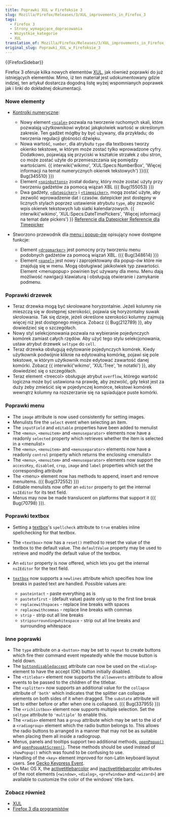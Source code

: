 ```yaml
---
title: Poprawki XUL w Firefoksie 3
slug: Mozilla/Firefox/Releases/3/XUL_improvements_in_Firefox_3
tags:
  - Firefox 3
  - Strony_wymagające_dopracowania
  - Wszystkie_kategorie
  - XUL
translation_of: Mozilla/Firefox/Releases/3/XUL_improvements_in_Firefox_3
original_slug: Poprawki_XUL_w_Firefoksie_3
---
```

{{FirefoxSidebar}}

Firefox 3 oferuje kilka nowych elementów [XUL](/pl/XUL "pl/XUL"), jak również poprawki do już istniejących elementów. Mimo, iż ten materiał jest udokumentowany gdzie indziej, ten artykuł dostarcza dogodną listę wyżej wspomnianych poprawek jak i linki do dokładnej dokumentacji.

### Nowe elementy

- [Kontrolki numeryczne](/pl/Kurs_XUL/Kontrolki_numeryczne "pl/Kurs_XUL/Kontrolki_numeryczne"):

  - Nowy element [`<scale>`](/pl/XUL/scale "pl/XUL/scale") pozwala na tworzenie ruchomych skali, które pozwalają użytkownikowi wybrać jakąkolwiek wartość w określonym zakresie. Ten gadżet mógłby by być używany, dla przykładu; do tworzenia regulacji głośności dźwięku.
  - Nowa wartość, `number`, dla atrybutu `type` dla textboxes tworzy okienko tekstowe, w którym może zostać tylko wprowadzone cyfry. Dodatkowo, pojawiają się przyciski w kształcie strzałek z obu stron, co może zostać użyte do przemieszczania się pomiędzy wartościami. {{ interwiki('wikimo', 'XUL:Specs:NumberBox', 'Więcej informacji na temat numerycznych okienek tekstowych') }}({{ Bug(345510) }})
  - Element [`<spinbuttons>`](/pl/XUL/spinbuttons "pl/XUL/spinbuttons") został dodany, który może zostać użyty przy tworzeniu gadżetów za pomocą wiązań XBL ({{ Bug(155053) }})
  - Dwa gadżety, [`<datepicker>`](/pl/XUL/datepicker "pl/XUL/datepicker") i [`<timepicker>`](/pl/XUL/timepicker "pl/XUL/timepicker"), mogą zostać użyte, aby zezwolić wprowadzenie dat i czasów. datepicker jest dostępny w licznych stylach poprzez ustawienie atrybutu `type`, aby zezwolić wpis okienek tekstowych lub siatki kalendarzowych. {{ interwiki('wikimo', 'XUL:Specs:DateTimePickers', 'Więcej informacji na temat date pickers') }} [Referencje dla Datepicker ](/pl/XUL/datepicker "pl/XUL/datepicker")[Referencje dla Timepicker](/pl/XUL/timepicker "pl/XUL/timepicker")

- Stworzono przewodnik dla [menu i popup-ów](/pl/XUL/PopupGuide "pl/XUL/PopupGuide") opisujący nowe dostępne funkcje:

  - Element [`<dropmarker>`](/pl/XUL/dropmarker "pl/XUL/dropmarker") jest pomocny przy tworzeniu menu podobnych gadżetów za pomocą wiązań XBL. ({{ Bug(348614) }})
  - Element [`<panel>`](/pl/XUL/panel "pl/XUL/panel") jest nowy i zaprojektowany dla popup-ów które nie znajdują się w menu. Mogą obsługiwać jakikolwiek typ zawartości. Element \<menupopup> powinien być używany dla menu. Menu dają możliwość nawigacji klawiaturą i obsługują otwieranie i zamykanie podmenu.

### Poprawki drzewek

- Teraz drzewka mogą być skrolowane horyzontalnie. Jeżeli kolumny nie mieszczą się w dostępnej szerokości, pojawia się horyzontalny suwak skrolowania. Tak się dzieje, jeżeli określone szerokości kolumny zajmują więcej niż jest dostępnego miejsca. Zobacz {{ Bug(212789) }}, aby dowiedzieć się o szczegółach.
- Nowy styl selekcjonowania pozwala na wybieranie pojedynczych komórek zamiast całych rzędów. Aby użyć tego stylu selekcjonowania, ustaw atrybut drzewek `seltype` do `cell`.
- Teraz drzewka obsługują edytowanie pojedynczych komórek. Kiedy użytkownik podwójnie kliknie na edytowalną komórkę, pojawi się pole tekstowe, w którym użytkownik może edytować zawartość danej komórki. Zobacz {{ interwiki('wikimo', 'XUL:Tree', 'te notatki') }}, aby dowiedzieć się o szczegółach.
- Teraz element \<treecol> obsługuje atrybut `overflow`, którego wartość logiczna może być ustawiona na prawdę, aby zezwolić, gdy tekst jest za duży żeby zmieścić się w pojedynczej komórce, tekstowi komórek wewnątrz kolumny na rozszerzanie się na sąsiadujące puste komórki.

### Poprawki menu

- The `image` attribute is now used consistently for setting images.
- Menulists fire the `select` event when selecting an item.
- The `inputField` and `editable` properties have been added to menulist
- The `<menu>`, `<menuitem>` and `<menuseparator>` elements now have a readonly `selected` property which retrieves whether the item is selected in a \<menulist>
- The `<menu>`, `<menuitem>` and `<menuseparator>` elements now have a readonly `control` property which returns the enclosing \<menulist>
- The `<menu>`, `<menuitem>` and `<menuseparator>` elements now support the `accessKey`, `disabled`, `crop`, `image` and `label` properties which set the corresponding attribute
- The \<menu> element now has methods to append, insert and remove menuitems. ({{ Bug(372552) }})
- Editable menulists now offer an `editor` property to get the internal `nsIEditor` for its text field.
- Menus may now be made translucent on platforms that support it ({{ Bug(70798) }}).

### Poprawki textbox

- Setting a [textbox](/pl/XUL/textbox "pl/XUL/textbox")'s `spellcheck` attribute to `true` enables inline spellchecking for that textbox.
- The `<textbox>` now has a `reset()` method to reset the value of the textbox to the default value. The `defaultValue` property may be used to retrieve and modify the default value of the textbox.
- An `editor` property is now offered, which lets you get the internal `nsIEditor` for the text field.
- [`textbox`](/pl/XUL/textbox "pl/XUL/textbox") now supports a `newlines` attribute which specifies how line breaks in pasted text are handled. Possible values are:

  - `pasteintact` - paste everything as is
  - `pastetofirst` - (default value) paste only up to the first line break
  - `replacewithspaces` - replace line breaks with spaces
  - `replacewithcommas` - replace line breaks with commas
  - `strip` - strip out all line breaks
  - `stripsurroundingwhitespace` - strip out all line breaks and surrounding whitespace

### Inne poprawki

- The `type` attribute on a `<button>` may be set to `repeat` to create buttons which fire their command event repeatedly while the mouse button is held down.
- The [`buttondisabledaccept`](/pl/XUL/Atrybut/buttondisabledaccept "pl/XUL/Atrybut/buttondisabledaccept") attribute can now be used on the `<dialog>` element to have the accept (OK) button initially disabled.
- The `<titlebar>` element now supports the `allowevents` attribute to allow events to be passed to the children of the titlebar.
- The `<splitter>` now supports an additional value for the `collapse` attribute of `'both'` which indicates that the splitter can collapse elements on both sides of it when dragged. The `substate` attribute will set to either before or after when one is collapsed. ({{ Bug(337955) }})
- The `<richlistbox>` element now supports multiple selection. Set the `seltype` attribute to `'multiple'` to enable this.
- The `<radio>` element has a `group` attribute which may be set to the id of a `<radiogroup>` element which the radio button belongs to. This allows the radio buttons to arranged in a manner that may not be as suitable when placing them all inside a radiogroup.
- Menus, panels and tooltips support two additional methods, [`openPopup()`](/pl/XUL/Metoda/openPopup "pl/XUL/Metoda/openPopup") and [`openPopupAtScreen()`](/pl/XUL/Metoda/openPopupAtScreen "pl/XUL/Metoda/openPopupAtScreen"). These methods should be used instead of `showPopup()` which was found to be confusing to use.
- Handling of the `<key>` element improved for non-Latin keyboard layout users. See [Gecko Keypress Event](/pl/Gecko_Keypress_Event "pl/Gecko_Keypress_Event").
- On Mac OS X, the [activetitlebarcolor](/pl/XUL/Atrybut/activetitlebarcolor "pl/XUL/Atrybut/activetitlebarcolor") and [inactivetitlebarcolor](/pl/XUL/Atrybut/inactivetitlebarcolor "pl/XUL/Atrybut/inactivetitlebarcolor") attributes of the root elements (`<window>`, `<dialog>`, `<prefwindow>` and `<wizard>`) are available to customize the color of the windows' title bars.

### Zobacz również

- [XUL](/pl/XUL "pl/XUL")
- [Firefox 3 dla programistów](/pl/Firefox_3_dla_programistów "pl/Firefox_3_dla_programistów")
